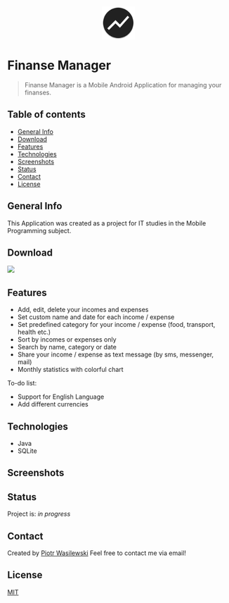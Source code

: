 <p align="center">
<img src="app/src/main/res/mipmap-xxxhdpi/ic_launcher_round.png" width="75" alt="Logo"/>
</p>

# Finanse Manager
>Finanse Manager is a Mobile Android Application for managing your finanses.

## Table of contents
* [General Info](#general-info)
* [Download](#download)
* [Features](#features)
* [Technologies](#technologies)
* [Screenshots](#screenshots)
* [Status](#status)
* [Contact](#contact)
* [License](#license)

## General Info
This Application was created as a project for IT studies in the Mobile Programming subject.

## Download
<a href="" target="_blank" download><img src="https://img.shields.io/badge/APK-1.0-green"/></a>

## Features
* Add, edit, delete your incomes and expenses
* Set custom name and date for each income / expense
* Set predefined category for your income / expense (food, transport, health etc.)
* Sort by incomes or expenses only
* Search by name, category or date
* Share your income / expense as text message (by sms, messenger, mail)
* Monthly statistics with colorful chart

To-do list:
* Support for English Language
* Add different currencies

## Technologies
* Java
* SQLite

## Screenshots

## Status
Project is: _in progress_

## Contact
Created by [Piotr Wasilewski](mailto:wasilewski.piotr0@gmail.com)
Feel free to contact me via email!

## License
[MIT](https://choosealicense.com/licenses/mit/)
